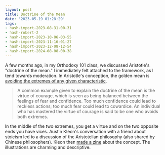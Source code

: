 ```yaml
---
layout: post
title: Doctrine of the Mean
date: '2023-05-19 01:28:29'
tags:
- hash-import-2023-08-31-00-31
- hash-robert-2
- hash-import-2023-10-06-03-55
- hash-import-2023-11-16-01-27
- hash-import-2023-12-08-12-54
- hash-import-2024-08-08-00-38
---
```


A few months ago, in my Orthodoxy 101 class, we discussed Aristotle's "doctrine of the mean." I immediately felt attached to the framework, as I tend towards moderation. In Aristotle's conception, the golden mean is [avoiding the extremes of any given characteristic](https://www.gotquestions.org/doctrine-of-the-mean.html).

> A common example given to explain the doctrine of the mean is the virtue of courage, which is seen as being balanced between the feelings of fear and confidence. Too much confidence could lead to reckless actions; too much fear could lead to cowardice. An individual who has mastered the virtue of courage is said to be one who avoids both extremes.

In the middle of the two extremes, you get a virtue and on the two opposite ends you have vices. Austin Kleon's conversation with a friend about stoicism led to a discussion of the Aristotelian philosophy (also shared by Chinese philosophers). Kleon then [made a zine](http://austinkleon.com/2023/05/16/virtue-is-in-between-vices/) about the concept. The illustrations are charming and descriptive.

